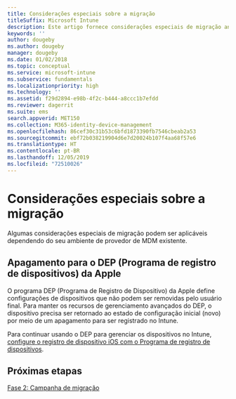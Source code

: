```yaml
---
title: Considerações especiais sobre a migração
titleSuffix: Microsoft Intune
description: Este artigo fornece considerações especiais de migração antes de iniciar uma campanha de migração para o Microsoft Intune.
keywords: ''
author: dougeby
ms.author: dougeby
manager: dougeby
ms.date: 01/02/2018
ms.topic: conceptual
ms.service: microsoft-intune
ms.subservice: fundamentals
ms.localizationpriority: high
ms.technology: ''
ms.assetid: f29d2894-e98b-4f2c-b444-a8ccc1b7efdd
ms.reviewer: dagerrit
ms.suite: ems
search.appverid: MET150
ms.collection: M365-identity-device-management
ms.openlocfilehash: 86cef30c31b53c6bfd1873390fb7546cbeab2a53
ms.sourcegitcommit: ebf72b038219904d6e7d20024b107f4aa68f57e6
ms.translationtype: HT
ms.contentlocale: pt-BR
ms.lasthandoff: 12/05/2019
ms.locfileid: "72510026"
---
```

# <a name="special-migration-considerations"></a>Considerações especiais sobre a migração

Algumas considerações especiais de migração podem ser aplicáveis dependendo do seu ambiente de provedor de MDM existente.

## <a name="wipe-for-apples-device-enrollment-program-dep"></a>Apagamento para o DEP (Programa de registro de dispositivos) da Apple

O programa DEP (Programa de Registro de Dispositivo) da Apple define configurações de dispositivos que não podem ser removidas pelo usuário final. Para manter os recursos de gerenciamento avançados do DEP, o dispositivo precisa ser retornado ao estado de configuração inicial (novo) por meio de um apagamento para ser registrado no Intune.

Para continuar usando o DEP para gerenciar os dispositivos no Intune, [configure o registro de dispositivo iOS com o Programa de registro de dispositivos](../enrollment/device-enrollment-program-enroll-ios.md).


## <a name="next-steps"></a>Próximas etapas

[Fase 2: Campanha de migração](../migration-guide-campaign.md)
